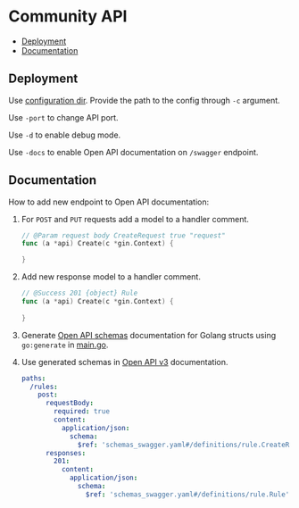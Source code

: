 # Community API 

- [Deployment](#deployment)
- [Documentation](#documentation)

## Deployment

Use [configuration dir](../../config/api/security). Provide the path to the config through `-c` argument.

Use `-port` to change API port.

Use `-d` to enable debug mode.

Use `-docs` to enable Open API documentation on `/swagger` endpoint.

## Documentation

How to add new endpoint to Open API documentation: 

1. For `POST` and `PUT` requests add a model to a handler comment.
    ```go
    // @Param request body CreateRequest true "request"
    func (a *api) Create(c *gin.Context) {
    
    }
    ```

2. Add new response model to a handler comment.
    ```go
    // @Success 201 {object} Rule
    func (a *api) Create(c *gin.Context) {
        
    }
    ```

3. Generate [Open API schemas](../../lib/api/docs/schemas_swagger.yaml) documentation for Golang structs using `go:generate` in [main.go](./main.go).

4. Use generated schemas in [Open API v3](../../lib/api/docs/swagger.yaml) documentation.
    ```yaml
   paths:
      /rules:
        post:
          requestBody:
            required: true
            content:
              application/json:
                schema:
                  $ref: 'schemas_swagger.yaml#/definitions/rule.CreateRequest'
          responses:
            201:
              content:
                application/json:
                  schema:
                    $ref: 'schemas_swagger.yaml#/definitions/rule.Rule'
    ```
